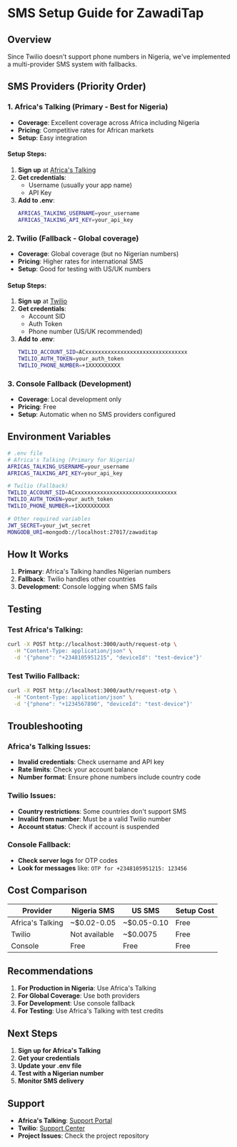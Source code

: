 # SMS Setup Guide for ZawadiTap

## Overview
Since Twilio doesn't support phone numbers in Nigeria, we've implemented a multi-provider SMS system with fallbacks.

## SMS Providers (Priority Order)

### 1. Africa's Talking (Primary - Best for Nigeria)
- **Coverage**: Excellent coverage across Africa including Nigeria
- **Pricing**: Competitive rates for African markets
- **Setup**: Easy integration

#### Setup Steps:
1. **Sign up** at [Africa's Talking](https://africastalking.com/)
2. **Get credentials**:
   - Username (usually your app name)
   - API Key
3. **Add to .env**:
   ```bash
   AFRICAS_TALKING_USERNAME=your_username
   AFRICAS_TALKING_API_KEY=your_api_key
   ```

### 2. Twilio (Fallback - Global coverage)
- **Coverage**: Global coverage (but no Nigerian numbers)
- **Pricing**: Higher rates for international SMS
- **Setup**: Good for testing with US/UK numbers

#### Setup Steps:
1. **Sign up** at [Twilio](https://twilio.com/)
2. **Get credentials**:
   - Account SID
   - Auth Token
   - Phone number (US/UK recommended)
3. **Add to .env**:
   ```bash
   TWILIO_ACCOUNT_SID=ACxxxxxxxxxxxxxxxxxxxxxxxxxxxxxxxx
   TWILIO_AUTH_TOKEN=your_auth_token
   TWILIO_PHONE_NUMBER=+1XXXXXXXXXX
   ```

### 3. Console Fallback (Development)
- **Coverage**: Local development only
- **Pricing**: Free
- **Setup**: Automatic when no SMS providers configured

## Environment Variables

```bash
# .env file
# Africa's Talking (Primary for Nigeria)
AFRICAS_TALKING_USERNAME=your_username
AFRICAS_TALKING_API_KEY=your_api_key

# Twilio (Fallback)
TWILIO_ACCOUNT_SID=ACxxxxxxxxxxxxxxxxxxxxxxxxxxxxxxxx
TWILIO_AUTH_TOKEN=your_auth_token
TWILIO_PHONE_NUMBER=+1XXXXXXXXXX

# Other required variables
JWT_SECRET=your_jwt_secret
MONGODB_URI=mongodb://localhost:27017/zawaditap
```

## How It Works

1. **Primary**: Africa's Talking handles Nigerian numbers
2. **Fallback**: Twilio handles other countries
3. **Development**: Console logging when SMS fails

## Testing

### Test Africa's Talking:
```bash
curl -X POST http://localhost:3000/auth/request-otp \
  -H "Content-Type: application/json" \
  -d '{"phone": "+2348105951215", "deviceId": "test-device"}'
```

### Test Twilio Fallback:
```bash
curl -X POST http://localhost:3000/auth/request-otp \
  -H "Content-Type: application/json" \
  -d '{"phone": "+1234567890", "deviceId": "test-device"}'
```

## Troubleshooting

### Africa's Talking Issues:
- **Invalid credentials**: Check username and API key
- **Rate limits**: Check your account balance
- **Number format**: Ensure phone numbers include country code

### Twilio Issues:
- **Country restrictions**: Some countries don't support SMS
- **Invalid from number**: Must be a valid Twilio number
- **Account status**: Check if account is suspended

### Console Fallback:
- **Check server logs** for OTP codes
- **Look for messages** like: `OTP for +2348105951215: 123456`

## Cost Comparison

| Provider | Nigeria SMS | US SMS | Setup Cost |
|----------|-------------|---------|-------------|
| Africa's Talking | ~$0.02-0.05 | ~$0.05-0.10 | Free |
| Twilio | Not available | ~$0.0075 | Free |
| Console | Free | Free | Free |

## Recommendations

1. **For Production in Nigeria**: Use Africa's Talking
2. **For Global Coverage**: Use both providers
3. **For Development**: Use console fallback
4. **For Testing**: Use Africa's Talking with test credits

## Next Steps

1. **Sign up for Africa's Talking**
2. **Get your credentials**
3. **Update your .env file**
4. **Test with a Nigerian number**
5. **Monitor SMS delivery**

## Support

- **Africa's Talking**: [Support Portal](https://support.africastalking.com/)
- **Twilio**: [Support Center](https://support.twilio.com/)
- **Project Issues**: Check the project repository
